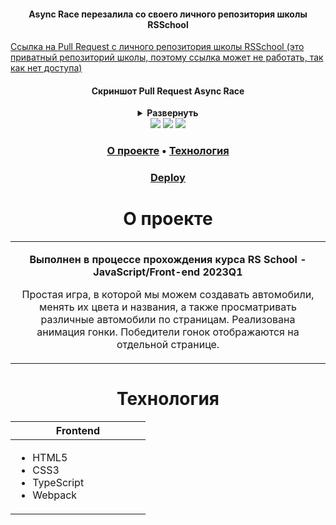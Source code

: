 <h4 align="center">Async Race перезалила со своего личного репозитория школы RSSchool</h4>
<a align="center" href="https://github.com/rolling-scopes-school/alima987-JSFE2023Q1/pull/40">Ссылка на Pull Request с личного репозитория школы RSSchool (это приватный репозиторий школы, поэтому ссылка может не работать, так как нет доступа)</a>
<div align="center">
 <h4>Скриншот Pull Request Async Race</h4>
 <details><summary><b>Развернуть</b></summary>
<img width="960" alt="image" src="https://github.com/alima987/async-race/assets/113354079/990e57a9-d3a6-44fe-9d5c-9e4cfcb43c38" />
 </div>
<div align="center">
 <img src="https://img.shields.io/badge/HTML5-E34F26?style=flat-square&logo=html5&logoColor=white" />
 <img src="https://img.shields.io/badge/CSS3-1572B6?style=flat-square&logo=css3&logoColor=white" />
 <img src="https://img.shields.io/badge/TypeScript-3178C6?style=flat-square&logo=typescript&logoColor=white" />
</div>

<h3 align="center">
  <a href="#about">О проекте</a>
  •
  <a href="#stack">Технология</a>
</h3>

<h3 align="center">
  <a href="https://alima987-async-race.netlify.app/" title="Link">Deploy</a> 
</h3>

<h1 align="center" id="about">О проекте</h1>

<table>
  <tbody>
    <tr>
      <td>
        <p align="center"><b>Выполнен в процессе прохождения курса RS School - JavaScript/Front-end 2023Q1</b><p>
        <p align="center">Простая игра, в которой мы можем создавать автомобили, менять их цвета и названия, а также просматривать различные автомобили по страницам. Реализована анимация гонки. Победители гонок отображаются на отдельной странице.</p>
      </td>
  </tbody>
</table>

<h1 align="center" id="stack">Технология</h1>

<table align="center">
  <thead>
    <tr>
      <th width="200px">Frontend</th>
    </tr>
  </thead>
  <tbody>
    <tr>
      <td>
        <ul>
          <li>HTML5</li>
          <li>CSS3</li>
          <li>TypeScript</li>
          <li>Webpack</li>
        </ul>
      </td>
    </tr>
  </tbody>
</table>
